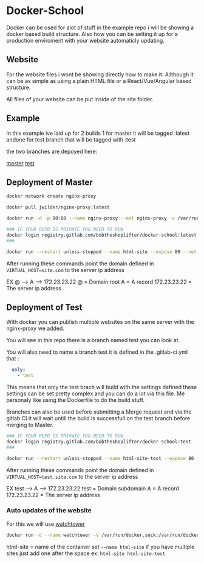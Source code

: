 # Docker-School

Docker can be used for alot of stuff in the example repo i will be showing a docker based build structure. Also how you can be setting it up for a production enviroment with your website automaticly updating.

## Website
For the website files i wont be showing directly how to make it. Allthough it can be as simple as using a plain HTML file or a React/Vue/Angular based structure.

All files of your website can be put inside of the site folder.

## Example

In this example ive laid up for 2 builds 1 for master it will be tagged :latest andone for test branch that will be tagged with :test

the two branches are depoyed here:

[master](https://apz.websecured.io/)
[test](https://apa.websecured.io/)


## Deployment of Master
```sh
docker network create nginx-proxy 

docker pull jwilder/nginx-proxy:latest 

docker run -d -p 80:80 --name nginx-proxy --net nginx-proxy -v /var/run/docker.sock:/tmp/docker.sock jwilder/nginx-proxy

### IF YOUR REPO IS PRIVATE YOU NEED TO RUN 
docker login registry.gitlab.com/bobtheshoplifter/docker-school:latest
###

docker run --restart unless-stopped --name html-site --expose 80 --net nginx-proxy -e VIRTUAL_HOST=site.com -d -p 8080:8080 registry.gitlab.com/bobtheshoplifter/docker-school:latest
```

After running these commands point the domain defined in ```VIRTUAL_HOST=site.com``` to the server ip address

EX @ --> A --> 172.23.23.22
@ = Domain root
A = A record
172.23.23.22 = The server ip address

## Deployment of Test

With docker you can publish multiple websites on the same server with the nginx-proxy we added.

You will see in this repo there is a branch named test you can look at.

You will also need to name a branch test it is defined in the .gitlab-ci.yml that : 
```yml
  only:
    - test
```

This means that only the test brach will build with the settings defined these settings can be set pretty complex and you can do a lot via this file.
Me personaly like using the Dockerfile to do the build stuff.

Branches can also be used before submitting a Merge request and via the gitlab CI it will wait untill the build is successfull on the test branch before merging to Master.

```sh
### IF YOUR REPO IS PRIVATE YOU NEED TO RUN 
docker login registry.gitlab.com/bobtheshoplifter/docker-school:test
###

docker run --restart unless-stopped --name html-site-test --expose 80 --net nginx-proxy -e VIRTUAL_HOST=test.site.com -d -p 8081:8081 registry.gitlab.com/bobtheshoplifter/docker-school:test
```

After running these commands point the domain defined in ```VIRTUAL_HOST=test.site.com``` to the server ip address

EX test --> A --> 172.23.23.22
test = Domain subdomain
A = A record
172.23.23.22 = The server ip address

### Auto updates of the website

For this we will use [watchtower](https://github.com/containrrr/watchtower)

```sh
docker run -d --name watchtower -v /var/run/docker.sock:/var/run/docker.sock -v /var/config.json:/config.json containrrr/watchtower html-site --interval 15 --cleanup
```

html-site = name of the container set ```--name html-site``` if you have multiple sites just add one after the space ex: ```html-site html-site-test```

